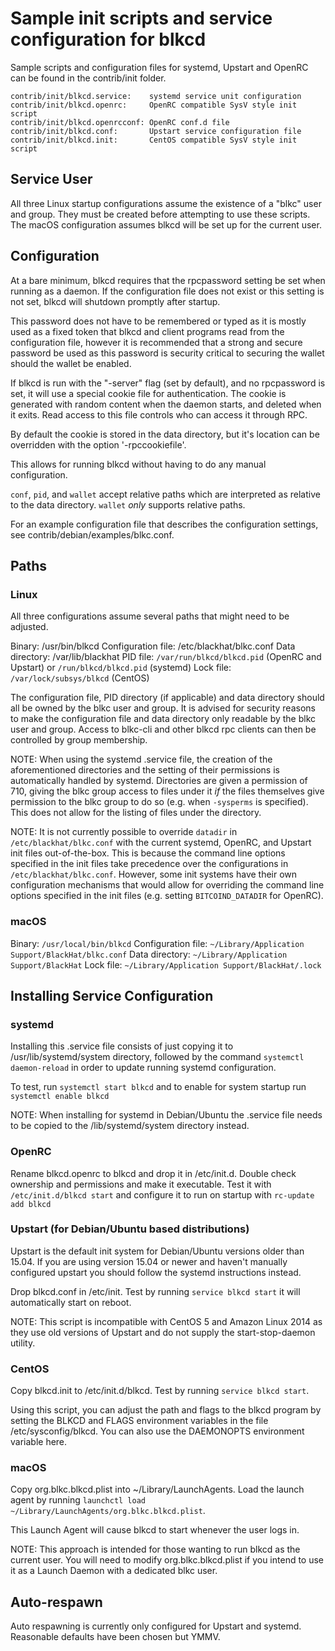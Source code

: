 Sample init scripts and service configuration for blkcd
==========================================================

Sample scripts and configuration files for systemd, Upstart and OpenRC
can be found in the contrib/init folder.

    contrib/init/blkcd.service:    systemd service unit configuration
    contrib/init/blkcd.openrc:     OpenRC compatible SysV style init script
    contrib/init/blkcd.openrcconf: OpenRC conf.d file
    contrib/init/blkcd.conf:       Upstart service configuration file
    contrib/init/blkcd.init:       CentOS compatible SysV style init script

Service User
---------------------------------

All three Linux startup configurations assume the existence of a "blkc" user
and group.  They must be created before attempting to use these scripts.
The macOS configuration assumes blkcd will be set up for the current user.

Configuration
---------------------------------

At a bare minimum, blkcd requires that the rpcpassword setting be set
when running as a daemon.  If the configuration file does not exist or this
setting is not set, blkcd will shutdown promptly after startup.

This password does not have to be remembered or typed as it is mostly used
as a fixed token that blkcd and client programs read from the configuration
file, however it is recommended that a strong and secure password be used
as this password is security critical to securing the wallet should the
wallet be enabled.

If blkcd is run with the "-server" flag (set by default), and no rpcpassword is set,
it will use a special cookie file for authentication. The cookie is generated with random
content when the daemon starts, and deleted when it exits. Read access to this file
controls who can access it through RPC.

By default the cookie is stored in the data directory, but it's location can be overridden
with the option '-rpccookiefile'.

This allows for running blkcd without having to do any manual configuration.

`conf`, `pid`, and `wallet` accept relative paths which are interpreted as
relative to the data directory. `wallet` *only* supports relative paths.

For an example configuration file that describes the configuration settings,
see contrib/debian/examples/blkc.conf.

Paths
---------------------------------

### Linux

All three configurations assume several paths that might need to be adjusted.

Binary:              /usr/bin/blkcd
Configuration file:  /etc/blackhat/blkc.conf
Data directory:      /var/lib/blackhat
PID file:            `/var/run/blkcd/blkcd.pid` (OpenRC and Upstart) or `/run/blkcd/blkcd.pid` (systemd)
Lock file:           `/var/lock/subsys/blkcd` (CentOS)

The configuration file, PID directory (if applicable) and data directory
should all be owned by the blkc user and group.  It is advised for security
reasons to make the configuration file and data directory only readable by the
blkc user and group.  Access to blkc-cli and other blkcd rpc clients
can then be controlled by group membership.

NOTE: When using the systemd .service file, the creation of the aforementioned
directories and the setting of their permissions is automatically handled by
systemd. Directories are given a permission of 710, giving the blkc group
access to files under it _if_ the files themselves give permission to the
blkc group to do so (e.g. when `-sysperms` is specified). This does not allow
for the listing of files under the directory.

NOTE: It is not currently possible to override `datadir` in
`/etc/blackhat/blkc.conf` with the current systemd, OpenRC, and Upstart init
files out-of-the-box. This is because the command line options specified in the
init files take precedence over the configurations in
`/etc/blackhat/blkc.conf`. However, some init systems have their own
configuration mechanisms that would allow for overriding the command line
options specified in the init files (e.g. setting `BITCOIND_DATADIR` for
OpenRC).

### macOS

Binary:              `/usr/local/bin/blkcd`
Configuration file:  `~/Library/Application Support/BlackHat/blkc.conf`
Data directory:      `~/Library/Application Support/BlackHat`
Lock file:           `~/Library/Application Support/BlackHat/.lock`

Installing Service Configuration
-----------------------------------

### systemd

Installing this .service file consists of just copying it to
/usr/lib/systemd/system directory, followed by the command
`systemctl daemon-reload` in order to update running systemd configuration.

To test, run `systemctl start blkcd` and to enable for system startup run
`systemctl enable blkcd`

NOTE: When installing for systemd in Debian/Ubuntu the .service file needs to be copied to the /lib/systemd/system directory instead.

### OpenRC

Rename blkcd.openrc to blkcd and drop it in /etc/init.d.  Double
check ownership and permissions and make it executable.  Test it with
`/etc/init.d/blkcd start` and configure it to run on startup with
`rc-update add blkcd`

### Upstart (for Debian/Ubuntu based distributions)

Upstart is the default init system for Debian/Ubuntu versions older than 15.04. If you are using version 15.04 or newer and haven't manually configured upstart you should follow the systemd instructions instead.

Drop blkcd.conf in /etc/init.  Test by running `service blkcd start`
it will automatically start on reboot.

NOTE: This script is incompatible with CentOS 5 and Amazon Linux 2014 as they
use old versions of Upstart and do not supply the start-stop-daemon utility.

### CentOS

Copy blkcd.init to /etc/init.d/blkcd. Test by running `service blkcd start`.

Using this script, you can adjust the path and flags to the blkcd program by
setting the BLKCD and FLAGS environment variables in the file
/etc/sysconfig/blkcd. You can also use the DAEMONOPTS environment variable here.

### macOS

Copy org.blkc.blkcd.plist into ~/Library/LaunchAgents. Load the launch agent by
running `launchctl load ~/Library/LaunchAgents/org.blkc.blkcd.plist`.

This Launch Agent will cause blkcd to start whenever the user logs in.

NOTE: This approach is intended for those wanting to run blkcd as the current user.
You will need to modify org.blkc.blkcd.plist if you intend to use it as a
Launch Daemon with a dedicated blkc user.

Auto-respawn
-----------------------------------

Auto respawning is currently only configured for Upstart and systemd.
Reasonable defaults have been chosen but YMMV.
